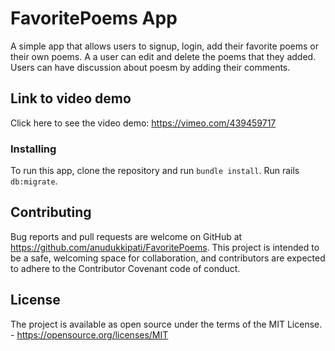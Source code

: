 # FavoritePoems App

A simple app that allows users to signup, login, add their favorite poems or their own poems. A a user can edit and delete the poems that they added. Users can have discussion about poesm by adding their comments.

## Link to video demo 
Click here to see the video demo: https://vimeo.com/439459717

### Installing
 To run this app, clone the repository and run ```bundle install```.
 Run rails ```db:migrate```.

 ## Contributing

Bug reports and pull requests are welcome on GitHub at https://github.com/anudukkipati/FavoritePoems. This project is intended to be a safe, welcoming space for collaboration, and contributors are expected to adhere to the Contributor Covenant code of conduct.

## License

The project is available as open source under the terms of the MIT License. - https://opensource.org/licenses/MIT

